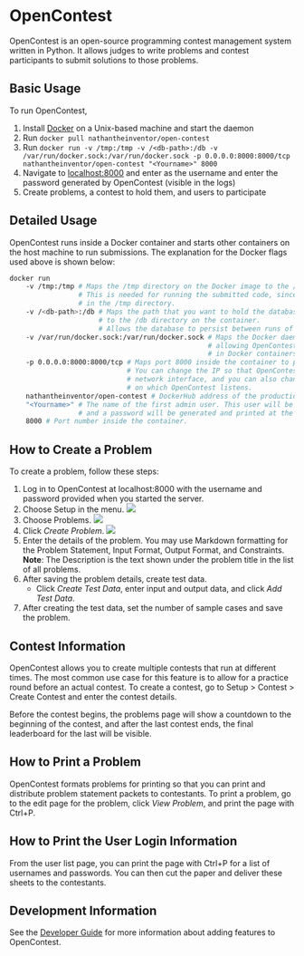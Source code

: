 # OpenContest
OpenContest is an open-source programming contest management system written in Python. It allows judges to write problems and contest participants to submit solutions to those problems. 

## Basic Usage
To run OpenContest,
1. Install [Docker](https://store.docker.com/search?type=edition&offering=community) on a Unix-based machine and start the daemon
2. Run `docker pull nathantheinventor/open-contest`
3. Run `docker run -v /tmp:/tmp -v /<db-path>:/db -v /var/run/docker.sock:/var/run/docker.sock -p 0.0.0.0:8000:8000/tcp nathantheinventor/open-contest "<Yourname>" 8000`
4. Navigate to [localhost:8000](http://localhost:8000) and enter <Yourname> as the username and enter the password generated by OpenContest (visible in the logs)
5. Create problems, a contest to hold them, and users to participate

## Detailed Usage
OpenContest runs inside a Docker container and starts other containers on the host machine to run submissions. The explanation for the Docker flags used above is shown below:
```bash
docker run
    -v /tmp:/tmp # Maps the /tmp directory on the Docker image to the /tmp directory on the real machine
                 # This is needed for running the submitted code, since submissions are processed
                 # in the /tmp directory.
    -v /<db-path>:/db # Maps the path that you want to hold the database on the physical machine
                      # to the /db directory on the container.
                      # Allows the database to persist between runs of the container.
    -v /var/run/docker.sock:/var/run/docker.sock # Maps the Docker daemon socket to the image,
                                                 # allowing OpenContest to run submissions
                                                 # in Docker containers.
    -p 0.0.0.0:8000:8000/tcp # Maps port 8000 inside the container to port 8000 outside the container.
                             # You can change the IP so that OpenContest listens only on a particular
                             # network interface, and you can also change the port 
                             # on which OpenContest listens.
    nathantheinventor/open-contest # DockerHub address of the production version
    "<Yourname>" # The name of the first admin user. This user will be given admin rights,
                 # and a password will be generated and printed at the beginning of the log.
    8000 # Port number inside the container.
```

## How to Create a Problem
To create a problem, follow these steps:
1. Log in to OpenContest at localhost:8000 with the username and password provided when you started the server.
2. Choose Setup in the menu.
![](https://contests-dev.nathantheinventor.com/images/Screen%20Shot%202018-11-11%20at%208.43.45%20PM.png)
3. Choose Problems.
![](https://contests-dev.nathantheinventor.com/images/Screen%20Shot%202018-11-11%20at%208.50.13%20PM.png)
4. Click *Create Problem*.
![](https://contests-dev.nathantheinventor.com/images/Screen%20Shot%202018-11-11%20at%209.02.14%20PM.png)
5. Enter the details of the problem. You may use Markdown formatting for the Problem Statement, Input Format, Output Format, and Constraints.  
    **Note**: The Description is the text shown under the problem title in the list of all problems.
6. After saving the problem details, create test data.
    - Click *Create Test Data*, enter input and output data, and click *Add Test Data*.
7. After creating the test data, set the number of sample cases and save the problem.

## Contest Information
OpenContest allows you to create multiple contests that run at different times. The most common use case for this feature is to allow for a practice round before an actual contest. To create a contest, go to Setup > Contest > Create Contest and enter the contest details. 

Before the contest begins, the problems page will show a countdown to the beginning of the contest, and after the last contest ends, the final leaderboard for the last will be visible.

## How to Print a Problem
OpenContest formats problems for printing so that you can print and distribute problem statement packets to contestants. To print a problem, go to the edit page for the problem, click *View Problem*, and print the page with Ctrl+P.

## How to Print the User Login Information
From the user list page, you can print the page with Ctrl+P for a list of usernames and passwords. You can then cut the paper and deliver these sheets to the contestants.

## Development Information
See the [Developer Guide](https://github.com/nathantheinventor/open-contest/wiki) for more information about adding features to OpenContest.

